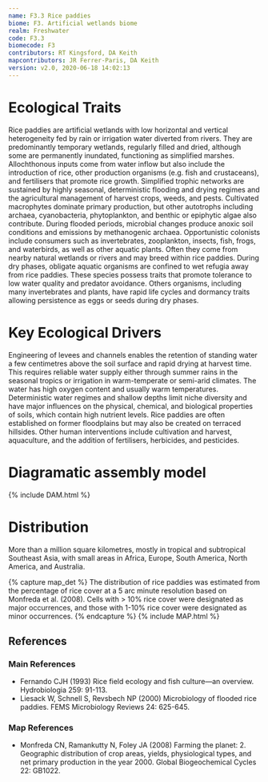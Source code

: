 ```yaml
---
name: F3.3 Rice paddies
biome: F3. Artificial wetlands biome
realm: Freshwater
code: F3.3
biomecode: F3
contributors: RT Kingsford, DA Keith
mapcontributors: JR Ferrer-Paris, DA Keith
version: v2.0, 2020-06-18 14:02:13
---
```

# Ecological Traits
 
Rice paddies are artificial wetlands with low horizontal and vertical heterogeneity fed by rain or irrigation water diverted from rivers. They are predominantly temporary wetlands, regularly filled and dried, although some are permanently inundated, functioning as simplified marshes. Allochthonous inputs come from water inflow but also include the introduction of rice, other production organisms (e.g. fish and crustaceans), and fertilisers that promote rice growth. Simplified trophic networks are sustained by highly seasonal, deterministic flooding and drying regimes and the agricultural management of harvest crops, weeds, and pests. Cultivated macrophytes dominate primary production, but other autotrophs including archaea, cyanobacteria, phytoplankton, and benthic or epiphytic algae also contribute. During flooded periods, microbial changes produce anoxic soil conditions and emissions by methanogenic archaea. Opportunistic colonists include consumers such as invertebrates, zooplankton, insects, fish, frogs, and waterbirds, as well as other aquatic plants. Often they come from nearby natural wetlands or rivers and may breed within rice paddies. During dry phases, obligate aquatic organisms are confined to wet refugia away from rice paddies. These species possess traits that promote tolerance to low water quality and predator avoidance. Others organisms, including many invertebrates and plants, have rapid life cycles and dormancy traits allowing persistence as eggs or seeds during dry phases.
 
# Key Ecological Drivers
 
Engineering of levees and channels enables the retention of standing water a few centimetres above the soil surface and rapid drying at harvest time. This requires reliable water supply either through summer rains in the seasonal tropics or irrigation in warm-temperate or semi-arid climates. The water has high oxygen content and usually warm temperatures. Deterministic water regimes and shallow depths limit niche diversity and have major influences on the physical, chemical, and biological properties of soils, which contain high nutrient levels. Rice paddies are often established on former floodplains but may also be created on terraced hillsides. Other human interventions include cultivation and harvest, aquaculture, and the addition of fertilisers, herbicides, and pesticides.
 
# Diagramatic assembly model
 
{% include DAM.html %}
 
# Distribution
 
More than a million square kilometres, mostly in tropical and subtropical Southeast Asia, with small areas in Africa, Europe, South America, North America, and Australia.

{% capture map_det %}
The distribution of rice paddies was estimated from the percentage of rice cover at a 5 arc minute  resolution based on Monfreda et al. (2008). Cells with > 10% rice cover were designated as major occurrences, and those with 1-10% rice cover were designated as minor occurrences.
{% endcapture %}
{% include MAP.html %}

## References
### Main References
* Fernando CJH (1993) Rice field ecology and fish culture—an overview.  Hydrobiologia 259: 91-113.
* Liesack W, Schnell S, Revsbech NP (2000) Microbiology of flooded rice paddies. FEMS Microbiology Reviews 24: 625-645.
### Map References
* Monfreda CN, Ramankutty N, Foley JA (2008) Farming the planet: 2. Geographic distribution of crop areas, yields, physiological types, and net primary production in the year 2000. Global Biogeochemical Cycles 22: GB1022. 
